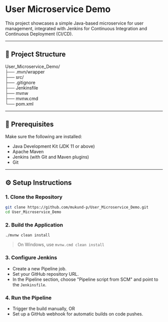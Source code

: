# User Microservice Demo

This project showcases a simple Java-based microservice for user management, integrated with Jenkins for Continuous Integration and Continuous Deployment (CI/CD).

---

## 📁 Project Structure

User_Microservice_Demo/ <br>
├── .mvn/wrapper  <br>
├── src/ <br>
├── .gitignore <br>
├── Jenkinsfile  <br>
├── mvnw <br>
├── mvnw.cmd <br> 
└── pom.xml 


---

## 🚀 Prerequisites

Make sure the following are installed:

- Java Development Kit (JDK 11 or above)
- Apache Maven
- Jenkins (with Git and Maven plugins)
- Git

---

## ⚙️ Setup Instructions

### 1. Clone the Repository

```bash
git clone https://github.com/mukund-p/User_Microservice_Demo.git
cd User_Microservice_Demo
```
### 2. Build the Application
```
./mvnw clean install
```
> On Windows, use `mvnw.cmd clean install`


### 3. Configure Jenkins

- Create a new Pipeline job.
- Set your GitHub repository URL.
- In the Pipeline section, choose "Pipeline script from SCM" and point to the `Jenkinsfile`.

### 4. Run the Pipeline
- Trigger the build manually, OR
- Set up a GitHub webhook for automatic builds on code pushes.
